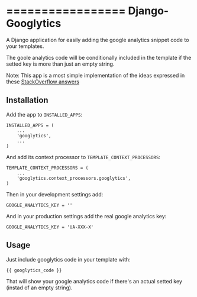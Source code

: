 =================
Django-Googlytics
=================

A Django application for easily adding the google analytics snippet code to your templates.

The goole analytics code will be conditionally included in the template if the setted key is more than just an empty string.

Note: This app is a most simple implementation of the ideas expressed in these [StackOverflow answers](http://stackoverflow.com/questions/629696/deploying-google-analytics-with-django)


Installation
------------

Add the app to `INSTALLED_APPS`:

    INSTALLED_APPS = (
        ...
        'googlytics',
        ...
    )

And add its context processor to `TEMPLATE_CONTEXT_PROCESSORS`:

    TEMPLATE_CONTEXT_PROCESSORS = (
        ...
        'googlytics.context_processors.googlytics',
    )

Then in your development settings add:

    GOOGLE_ANALYTICS_KEY = ''

And in your production settings add the real google analytics key:

    GOOGLE_ANALYTICS_KEY = 'UA-XXX-X'


Usage
-----

Just include googlytics code in your template with:

    {{ googlytics_code }}

That will show your google analytics code if there's an actual setted key (instad of an empty string).
